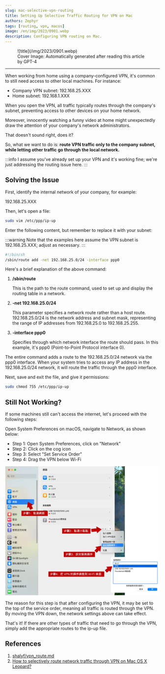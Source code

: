 ```yaml
---
slug: mac-selective-vpn-routing
title: Setting Up Selective Traffic Routing for VPN on Mac
authors: Zephyr
tags: [routing, vpn, macos]
image: /en/img/2023/0901.webp
description: Configuring VPN routing on Mac.
---
```


<figure>
![title](/img/2023/0901.webp)
<figcaption>Cover Image: Automatically generated after reading this article by GPT-4</figcaption>
</figure>

---

When working from home using a company-configured VPN, it's common to still need access to other local machines. For instance:

- Company VPN subnet: 192.168.25.XXX
- Home subnet: 192.168.1.XXX

When you open the VPN, all traffic typically routes through the company's subnet, preventing access to other devices on your home network.

Moreover, innocently watching a funny video at home might unexpectedly draw the attention of your company's network administrators.

That doesn't sound right, does it?

So, what we want to do is: **route VPN traffic only to the company subnet, while letting other traffic go through the local network.**

:::info
I assume you've already set up your VPN and it's working fine; we're just addressing the routing issue here.
:::

## Solving the Issue

First, identify the internal network of your company, for example:

192.168.25.XXX

Then, let's open a file:

```bash
sudo vim /etc/ppp/ip-up
```

Enter the following content, but remember to replace it with your subnet:

:::warning
Note that the examples here assume the VPN subnet is 192.168.25.XXX; adjust as necessary.
:::

```bash
#!/bin/sh
/sbin/route add -net 192.168.25.0/24 -interface ppp0
```

Here's a brief explanation of the above command:

1. **/sbin/route**

   This is the path to the route command, used to set up and display the routing table in a network.

2. **-net 192.168.25.0/24**

   This parameter specifies a network route rather than a host route. 192.168.25.0/24 is the network address and subnet mask, representing the range of IP addresses from 192.168.25.0 to 192.168.25.255.

3. **-interface ppp0**

   Specifies through which network interface the route should pass. In this example, it's ppp0 (Point-to-Point Protocol interface 0).

The entire command adds a route to the 192.168.25.0/24 network via the ppp0 interface. When your system tries to access any IP address in the 192.168.25.0/24 network, it will route the traffic through the ppp0 interface.

Next, save and exit the file, and give it permissions:

```bash
sudo chmod 755 /etc/ppp/ip-up
```

## Still Not Working?

If some machines still can't access the internet, let's proceed with the following steps:

Open System Preferences on macOS, navigate to Network, as shown below:

- Step 1: Open System Preferences, click on "Network"
- Step 2: Click on the cog icon
- Step 3: Select "Set Service Order"
- Step 4: Drag the VPN below Wi-Fi

![vpn-setting](./img/vpn-setting.jpg)

The reason for this step is that after configuring the VPN, it may be set to the top of the service order, meaning all traffic is routed through the VPN. By moving the VPN down, the network settings above can take effect.

That's it! If there are other types of traffic that need to go through the VPN, simply add the appropriate routes to the ip-up file.

## References

1. [shalyf/vpn_route.md](https://gist.github.com/shalyf/d50b0bbf30a4b5020d2b84f4ae8eb4e0)
2. [How to selectively route network traffic through VPN on Mac OS X Leopard?](https://superuser.com/questions/4904/how-to-selectively-route-network-traffic-through-vpn-on-mac-os-x-leopard)

